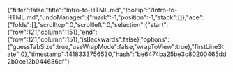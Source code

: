 {"filter":false,"title":"Intro-to-HTML.md","tooltip":"/Intro-to-HTML.md","undoManager":{"mark":-1,"position":-1,"stack":[]},"ace":{"folds":[],"scrolltop":0,"scrollleft":0,"selection":{"start":{"row":121,"column":151},"end":{"row":121,"column":151},"isBackwards":false},"options":{"guessTabSize":true,"useWrapMode":false,"wrapToView":true},"firstLineState":0},"timestamp":1418333756530,"hash":"be6474ba25be3c80200465dd2b0ce12b044686af"}